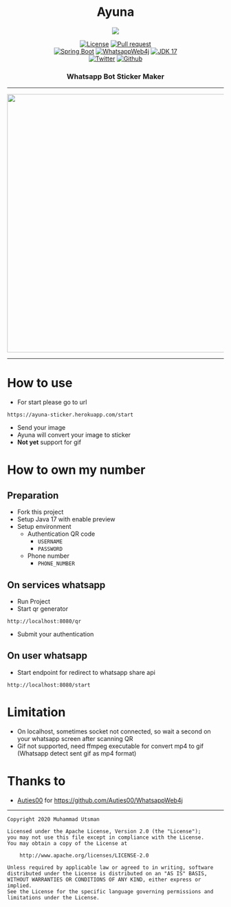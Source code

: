 <h1 align="center">
  Ayuna
</h1>

<p align="center">
  <img src="https://images.unsplash.com/photo-1589525231707-f2de2428f59c?ixlib=rb-1.2.1&ixid=MnwxMjA3fDB8MHxwaG90by1wYWdlfHx8fGVufDB8fHx8&auto=format&fit=crop&w=880&q=80"/>
</p>

<p align="center">
  <a href="LICENSE"><img alt="License" src="https://img.shields.io/badge/License-Apache%202.0-blue.svg"></a>
  <a href="https://github.com/utsmannn/ayuna/pulls"><img alt="Pull request" src="https://img.shields.io/badge/PRs-welcome-brightgreen.svg?style=flat"></a><br>
  <a href="https://docs.spring.io/spring-boot/docs/current/reference/htmlsingle/"><img alt="Spring Boot" src="https://img.shields.io/badge/Spring%20Boot-2.7.3-green"></a>
  <a href="https://github.com/Auties00/WhatsappWeb4j"><img alt="WhatsappWeb4j" src="https://img.shields.io/badge/WhatsappWeb4j-3.0RC18-white"></a>
  <a href="https://openjdk.java.net/projects/jdk/17/"><img alt="JDK 17" src="https://img.shields.io/badge/JDK-17%20Preview-orange"></a><br>
  <a href="https://twitter.com/utsmannn"><img alt="Twitter" src="https://img.shields.io/twitter/follow/utsmannn"></a>
  <a href="https://github.com/utsmannn"><img alt="Github" src="https://img.shields.io/github/followers/utsmannn?label=follow&style=social"></a>
  <h3 align="center">Whatsapp Bot Sticker Maker</h3>
</p>


---
<p align="center">
  <img src="https://i.ibb.co/0VQDQf5/ayuna-sticker.jpg" height="600"/>
</p>

---

# How to use
- For start please go to url
```
https://ayuna-sticker.herokuapp.com/start
```

- Send your image
- Ayuna will convert your image to sticker
- **Not yet** support for gif

# How to own my number
## Preparation
- Fork this project
- Setup Java 17 with enable preview
- Setup environment
  - Authentication QR code
    - `USERNAME` 
    - `PASSWORD`
  - Phone number
    - `PHONE_NUMBER`
## On services whatsapp
- Run Project
- Start qr generator
```
http://localhost:8080/qr
```
- Submit your authentication
## On user whatsapp
- Start endpoint for redirect to whatsapp share api
```
http://localhost:8080/start
```

# Limitation
- On localhost, sometimes socket not connected, so wait a second on your whatsapp screen after scanning QR
- Gif not supported, need ffmpeg executable for convert mp4 to gif (Whatsapp detect sent gif as mp4 format)

# Thanks to 
- [Auties00](https://github.com/Auties00) for https://github.com/Auties00/WhatsappWeb4j

---
```
Copyright 2020 Muhammad Utsman

Licensed under the Apache License, Version 2.0 (the "License");
you may not use this file except in compliance with the License.
You may obtain a copy of the License at

    http://www.apache.org/licenses/LICENSE-2.0

Unless required by applicable law or agreed to in writing, software
distributed under the License is distributed on an "AS IS" BASIS,
WITHOUT WARRANTIES OR CONDITIONS OF ANY KIND, either express or implied.
See the License for the specific language governing permissions and
limitations under the License.
```